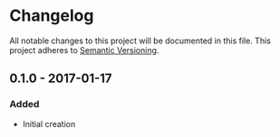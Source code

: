 # Changelog

All notable changes to this project will be documented in this file.
This project adheres to [Semantic Versioning](http://semver.org/).

## 0.1.0 - 2017-01-17
### Added
- Initial creation
